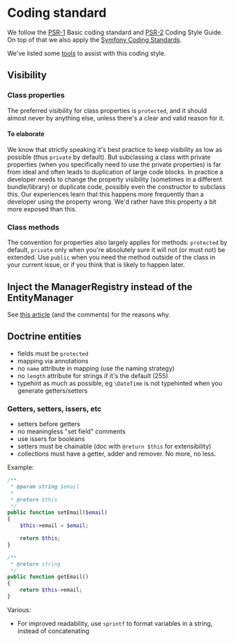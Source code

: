 Coding standard
===============

We follow the [PSR-1][1] Basic coding standard and [PSR-2][2] Coding Style Guide. On top of that we also apply the
[Symfony Coding Standards][3].

We've listed some [tools][4] to assist with this coding style.

[1]: https://github.com/php-fig/fig-standards/blob/master/accepted/PSR-1-basic-coding-standard.md
[2]: https://github.com/php-fig/fig-standards/blob/master/accepted/PSR-2-coding-style-guide.md
[3]: http://symfony.com/doc/current/contributing/code/standards.html
[4]: 05-tools.md

## Visibility

### Class properties

The preferred visibility for class properties is `protected`, and it should almost never by anything else, unless
there's a clear and valid reason for it.

#### To elaborate

We know that strictly speaking it's best practice to keep visibility as low as possible (thus `private` by default). But
subclassing a class with private properties (when you specifically need to use the private properties) is far from ideal
and often leads to duplication of large code blocks. In practice a developer needs to change the property visibility
(sometimes in a different bundle/library) or duplicate code, possibly even the constructor to subclass this. Our
experiences learn that this happens more frequently than a developer using the property wrong. We'd rather have this
property a bit more exposed than this.

### Class methods

The convention for properties also largely applies for methods: `protected` by default, `private` only when you're
absolutely sure it will not (or must not) be extended. Use `public` when you need the method outside of the class in
your current issue, or if you think that is likely to happen later.

## Inject the ManagerRegistry instead of the EntityManager

See [this article][5] (and the comments) for the reasons why.

[5]: http://php-and-symfony.matthiasnoback.nl/2014/05/inject-the-manager-registry-instead-of-the-entity-manager/

## Doctrine entities
* fields must be `protected`
* mapping via annotations
* no `name` attribute in mapping (use the naming strategy)
* no `length` attribute for strings if it's the default (255)
* typehint as much as possible, eg `\DateTime` is not typehinted when you generate getters/setters

### Getters, setters, issers, etc
* setters before getters
* no meaningless "set field" comments
* use issers for booleans
* setters must be chainable (doc with `@return $this` for extensibility)
* collections must have a getter, adder and remover. No more, no less.
 
Example:

```php
/**
 * @param string $email
 *
 * @return $this
 */
public function setEmail($email)
{
    $this->email = $email;

    return $this;
}

/**
 * @return string
 */
public function getEmail()
{
    return $this->email;
}
```

Various:

* For improved readability, use `sprintf` to format variables in a string, instead of concatenating
